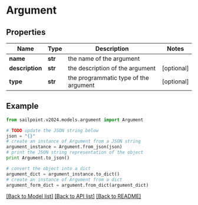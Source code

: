# Argument


## Properties

Name | Type | Description | Notes
------------ | ------------- | ------------- | -------------
**name** | **str** | the name of the argument | 
**description** | **str** | the description of the argument | [optional] 
**type** | **str** | the programmatic type of the argument | [optional] 

## Example

```python
from sailpoint.v2024.models.argument import Argument

# TODO update the JSON string below
json = "{}"
# create an instance of Argument from a JSON string
argument_instance = Argument.from_json(json)
# print the JSON string representation of the object
print Argument.to_json()

# convert the object into a dict
argument_dict = argument_instance.to_dict()
# create an instance of Argument from a dict
argument_form_dict = argument.from_dict(argument_dict)
```
[[Back to Model list]](../README.md#documentation-for-models) [[Back to API list]](../README.md#documentation-for-api-endpoints) [[Back to README]](../README.md)


